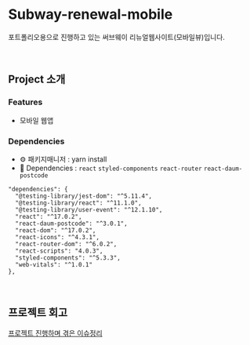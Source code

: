 # Subway-renewal-mobile

포트폴리오용으로 진행하고 있는 써브웨이 리뉴얼웹사이트(모바일뷰)입니다.

<br/>

## Project 소개

### Features
- 모바일 웹앱

### Dependencies
- ⚙ 패키지매니저 : yarn install <br/>
- 🔨 Dependencies : `react` `styled-components` `react-router` `react-daum-postcode`<br/>
```
"dependencies": {
  "@testing-library/jest-dom": "^5.11.4",
  "@testing-library/react": "^11.1.0",
  "@testing-library/user-event": "^12.1.10",
  "react": "^17.0.2",
  "react-daum-postcode": "^3.0.1",
  "react-dom": "^17.0.2",
  "react-icons": "^4.3.1",
  "react-router-dom": "^6.0.2",
  "react-scripts": "4.0.3",
  "styled-components": "^5.3.3",
  "web-vitals": "^1.0.1"
},
```
<br/>

## 프로젝트 회고
[프로젝트 진행하며 겪은 이슈정리](https://github.com/sukyoungshin/TIL/blob/main/Note/subway-renewal-mobile.md)
